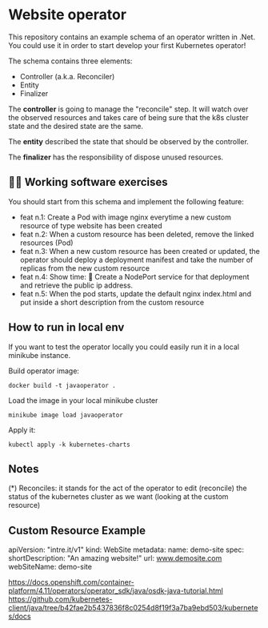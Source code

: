 # Website operator

This repository contains an example schema of an operator written in .Net. You could use it in order to start develop your first Kubernetes operator!

The schema contains three elements:
- Controller (a.k.a. Reconciler)
- Entity
- Finalizer

The **controller** is going to manage the "reconcile" step. It will watch over the observed resources and takes care of being sure that the k8s cluster state and the desired state are the same.

The **entity** described the state that should be observed by the controller.

The **finalizer** has the responsibility of dispose unused resources.

## 💪🏻 Working software exercises
You should start from this schema and implement the following feature:

- feat n.1: Create a Pod with image nginx everytime a new custom resource of type website has been created
- feat n.2: When a custom resource has been deleted, remove the linked resources (Pod)
- feat n.3: When a new custom resource has been created or updated, the operator should deploy a deployment manifest and take the number of replicas from the new custom resource
- feat n.4: Show time: 🎉 Create a NodePort service for that deployment and retrieve the public ip address.
- feat n.5: When the pod starts, update the default nginx index.html and put inside a short description from the custom resource

## How to run in local env
If you want to test the operator locally you could easily run it in a local minikube instance.

Build operator image:

    docker build -t javaoperator .

Load the image in your local minikube cluster

    minikube image load javaoperator

Apply it:

    kubectl apply -k kubernetes-charts

## Notes

(*) Reconciles: it stands for the act of the operator to edit
(reconcile) the status of the kubernetes cluster as we want (looking at the custom resource)

## Custom Resource Example
apiVersion: "intre.it/v1"
kind: WebSite
metadata:
    name: demo-site
spec:
    shortDescription: "An amazing website!"
    url: www.demosite.com
    webSiteName: demo-site

https://docs.openshift.com/container-platform/4.11/operators/operator_sdk/java/osdk-java-tutorial.html
https://github.com/kubernetes-client/java/tree/b42fae2b5437836f8c0254d8f19f3a7ba9ebd503/kubernetes/docs
